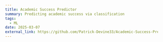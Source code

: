 ```yaml
---
title: Academic Success Predictor
summary: Predicting academic success via classification 
tags:
  - ML
date: 2025-03-07
external_link: https://github.com/Patrick-Devine33/Academic-Success-Predictor
---
```

